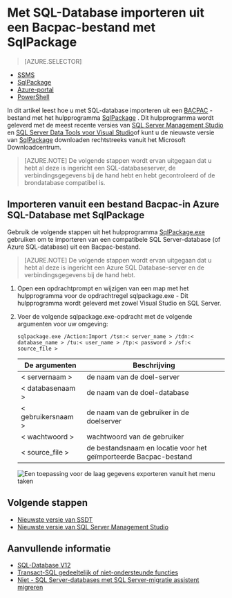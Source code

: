 <properties
   pageTitle="Met SQL-Database importeren uit een Bacpac-bestand met SqlPackage"
   description="Microsoft Azure SQL-Database, databasemigratie-database importeren, Bacpac-bestand, sqlpackage importeren"
   services="sql-database"
   documentationCenter=""
   authors="CarlRabeler"
   manager="jhubbard"
   editor=""/>

<tags
   ms.service="sql-database"
   ms.devlang="NA"
   ms.topic="article"
   ms.tgt_pltfrm="NA"
   ms.workload="sqldb-migrate"
   ms.date="08/24/2016"
   ms.author="carlrab"/>

# <a name="import-to-sql-database-from-a-bacpac-file-using-sqlpackage"></a>Met SQL-Database importeren uit een Bacpac-bestand met SqlPackage

> [AZURE.SELECTOR]
- [SSMS](sql-database-cloud-migrate-compatible-import-bacpac-ssms.md)
- [SqlPackage](sql-database-cloud-migrate-compatible-import-bacpac-sqlpackage.md)
- [Azure-portal](sql-database-import.md)
- [PowerShell](sql-database-import-powershell.md)

In dit artikel leest hoe u met SQL-database importeren uit een [BACPAC](https://msdn.microsoft.com/library/ee210546.aspx#Anchor_4) -bestand met het hulpprogramma [SqlPackage](https://msdn.microsoft.com/library/hh550080.aspx) . Dit hulpprogramma wordt geleverd met de meest recente versies van [SQL Server Management Studio](https://msdn.microsoft.com/library/mt238290.aspx) en [SQL Server Data Tools voor Visual Studio](https://msdn.microsoft.com/library/mt204009.aspx)of kunt u de nieuwste versie van [SqlPackage](https://www.microsoft.com/en-us/download/details.aspx?id=53876) downloaden rechtstreeks vanuit het Microsoft Downloadcentrum.


> [AZURE.NOTE] De volgende stappen wordt ervan uitgegaan dat u hebt al deze is ingericht een SQL-databaseserver, de verbindingsgegevens bij de hand hebt en hebt gecontroleerd of de brondatabase compatibel is.

## <a name="import-from-a-bacpac-file-into-azure-sql-database-using-sqlpackage"></a>Importeren vanuit een bestand Bacpac-in Azure SQL-Database met SqlPackage

Gebruik de volgende stappen uit het hulpprogramma [SqlPackage.exe](https://msdn.microsoft.com/library/hh550080.aspx) gebruiken om te importeren van een compatibele SQL Server-database (of Azure SQL-database) uit een Bacpac-bestand.

> [AZURE.NOTE] De volgende stappen wordt ervan uitgegaan dat u hebt al deze is ingericht een Azure SQL Database-server en de verbindingsgegevens bij de hand hebt.

1. Open een opdrachtprompt en wijzigen van een map met het hulpprogramma voor de opdrachtregel sqlpackage.exe - Dit hulpprogramma wordt geleverd met zowel Visual Studio en SQL Server.
2. Voer de volgende sqlpackage.exe-opdracht met de volgende argumenten voor uw omgeving:

    `sqlpackage.exe /Action:Import /tsn:< server_name > /tdn:< database_name > /tu:< user_name > /tp:< password > /sf:< source_file >`

  	| De argumenten  | Beschrijving  |
  	|---|---|
  	| < servernaam >  | de naam van de doel-server  |
  	| < databasenaam >  | de naam van de doel-database  |
  	| < gebruikersnaam >  | de naam van de gebruiker in de doelserver |
  	| < wachtwoord >  | wachtwoord van de gebruiker  |
  	| < source_file >  | de bestandsnaam en locatie voor het geïmporteerde Bacpac-bestand  |

    ![Een toepassing voor de laag gegevens exporteren vanuit het menu taken](./media/sql-database-cloud-migrate/TestForCompatibilityUsingSQLPackage01c.png)

## <a name="next-steps"></a>Volgende stappen

- [Nieuwste versie van SSDT](https://msdn.microsoft.com/library/mt204009.aspx)
- [Nieuwste versie van SQL Server Management Studio](https://msdn.microsoft.com/library/mt238290.aspx)

## <a name="additional-resources"></a>Aanvullende informatie

- [SQL-Database V12](sql-database-v12-whats-new.md)
- [Transact-SQL gedeeltelijk of niet-ondersteunde functies](sql-database-transact-sql-information.md)
- [Niet - SQL Server-databases met SQL Server-migratie assistent migreren](http://blogs.msdn.com/b/ssma/)

